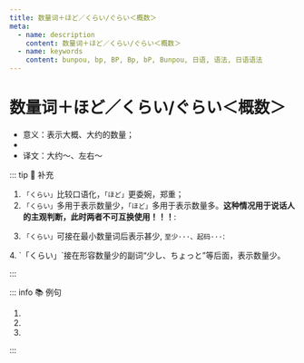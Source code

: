 ```yaml
---
title: 数量词＋ほど／くらい/ぐらい＜概数＞
meta:
  - name: description
    content: 数量词＋ほど／くらい/ぐらい＜概数＞
  - name: keywords
    content: bunpou, bp, BP, Bp, bP, Bunpou, 日语, 语法, 日语语法
---
```


# 数量词＋ほど／くらい/ぐらい＜概数＞

- 意义：表示大概、大约的数量；
- <grammer-content sentence="接续：**表示时间、数量或距离等名词** + ほど；" />
- 译文：大约～、左右～

::: tip :bookmark: 补充

1. `「くらい」`比较口语化，`「ほど」`更委婉，郑重；
2. `「くらい」`多用于表示数量少，`「ほど」`多用于表示数量多。**这种情况用于说话人的主观判断，此时两者不可互换使用！！！**:

<div class="bunpou-block">

  <grammer-content sentence='クラスには20[人/にん]**ぐらい**います。' trans='班里只有20个人左右啊。😞 (表示数量少)' />
  <grammer-content sentence='クラスには200[人/にん]**ほど**います。' trans='班里有200个人这么多呐！😲(表示数量多)' />

</div>

3. `「くらい」`可接在最小数量词后表示甚少, `至少···、起码···`:

<div class="bunpou-block">

  <grammer-content sentence='とても[景色/けしき]のいいところだから、[一度/いちど]**ぐらい**[行っ/いっ]て[見よう/みよう]。' trans='这儿风景这么好，我们至少得去看一次吧。' />

</div>
4. `「くらい」`接在形容数量少的副词“少し、ちょっと”等后面，表示数量少。

<div class="bunpou-block">

  <grammer-content sentence='A: お[金/かね]がありますか。' trans='A: 你有钱么？  ' />
  <grammer-content sentence='B: [少し/すこし]**ぐらい**はありますが、たくさんはありません。' trans='B: 有，但不多。' />

</div>

:::

::: info :books: 例句

1. <grammer-content sentence='[会社/かいしゃ]は[一週間/いちしゅうかん]**ほど**[休み/やすみ]になる。' trans='这家公司将关闭一个星期左右。' />
2. <grammer-content sentence='[私/わたし]は[病気/びょうき]で[一週間/いちしゅうかん]**ほど**[学校/がっこう]を[休み/やすみ]ました。' trans='我因病缺课一周左右。' />
3. <grammer-content sentence='[毎朝/まいあさ]３０[分/ぶん]**ほど**[日本語/にほんご]を[朗読/ろうどく]しています。' trans='每天早上读30分钟左右日语。' />

:::
